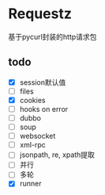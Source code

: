 # Requestz

基于pycurl封装的http请求包


## todo

- [x] session默认值
- [ ] files
- [x] cookies
- [ ] hooks on error
- [ ] dubbo
- [ ] soup
- [ ] websocket
- [ ] xml-rpc
- [ ] jsonpath, re, xpath提取
- [ ] 并行
- [ ] 多轮
- [x] runner
